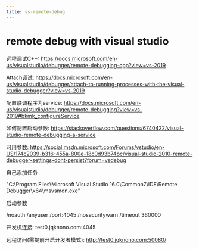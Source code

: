 ```yaml
---
title: vs-remote-debug
---
```


# remote debug with visual studio

远程调试C++:
https://docs.microsoft.com/en-us/visualstudio/debugger/remote-debugging-cpp?view=vs-2019


Attach调试:
https://docs.microsoft.com/en-us/visualstudio/debugger/attach-to-running-processes-with-the-visual-studio-debugger?view=vs-2019

配置联调程序为service:
https://docs.microsoft.com/en-us/visualstudio/debugger/remote-debugging?view=vs-2019#bkmk_configureService

如何配置启动参数:
https://stackoverflow.com/questions/6740422/visual-studio-remote-debugging-a-service

可用参数:
https://social.msdn.microsoft.com/Forums/vstudio/en-US/174c2039-b316-455a-800e-18c0d93b74bc/visual-studio-2010-remote-debugger-settings-dont-persist?forum=vsdebug

自己添加任务

"C:\Program Files\Microsoft Visual Studio 16.0\Common7\IDE\Remote Debugger\x64\msvsmon.exe"

启动参数

/noauth /anyuser /port:4045 /nosecuritywarn /timeout 360000


开发机连接: test0.jqknono.com:4045

远程访问(需提前开启开发者模式): http://test0.jqknono.com:50080/
